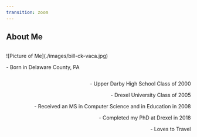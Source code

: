 ```yaml
---
transition: zoom
---
```


## About Me

<section>
  <div style="text-align: left; float: left;">
    <p data-markdown>![Picture of Me](./images/bill-ck-vaca.jpg)
</p>
    <p data-markdown>- Born in Delaware County, PA</p>
  </div>

  <div style="text-align: right; float: right;">
    <p data-markdown>- Upper Darby High School Class of 2000</p>
    <p data-markdown>- Drexel University Class of 2005</p>
    <p data-markdown>- Received an MS in Computer Science and in Education in 2008</p>
    <p data-markdown>- Completed my PhD at Drexel in 2018</p>
    <p data-markdown>- Loves to Travel</p>
  </div>
</section>